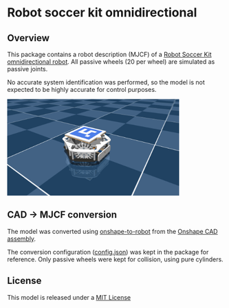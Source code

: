 # Robot soccer kit omnidirectional

## Overview 

This package contains a robot description (MJCF) of a [Robot Soccer Kit omnidirectional robot](https://robot-soccer-kit.github.io/). All passive wheels (20 per wheel) are simulated as passive joints.

No accurate system identification was performed, so the model is not expected to be highly accurate for control purposes.

<p float="left">
    <img src="robot_soccer_kit.png" width="400">
</p>

## CAD → MJCF conversion

The model was converted using [onshape-to-robot](https://onshape-to-robot.readthedocs.io/) from the [Onshape CAD assembly](https://cad.onshape.com/documents/81e7adfaf4d8d74f2936fbd5/w/97141f458dee8c3b80cbf3d2/e/5e1ff591ff562de3da8ed2af).

The conversion configuration ([config.json](config.json)) was kept in the package for reference. Only passive wheels were kept for collision, using pure cylinders.

## License

This model is released under a [MIT License](LICENSE)